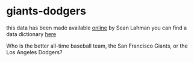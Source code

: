 # giants-dodgers

this data has been made available <a href = "http://www.seanlahman.com/baseball-archive/statistics/">online</a> by Sean Lahman
you can find a data dictionary <a href = "http://www.seanlahman.com/files/database/readme2016.txt">here</a>

Who is the better all-time baseball team, the San Francisco Giants, or the Los Angeles Dodgers? 
